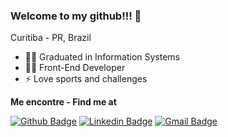 ### Welcome to my github!!! 👋
Curitiba - PR, Brazil
<br>

- 👨‍🎓 Graduated in Information Systems
- 👨‍💻 Front-End Developer
- ⚡ Love sports and challenges


**Me encontre - Find me at**
<br>

[![Github Badge](https://img.shields.io/badge/-Github-000?style=for-the-badge&logo=Github&logoColor=white&link=https://github.com/GiovanePolese)](https://github.com/GiovanePolese)
[![Linkedin Badge](https://img.shields.io/badge/-LinkedIn-blue?style=for-the-badge&logo=Linkedin&logoColor=white&link=https://www.linkedin.com/in/giovane-polese/)](https://www.linkedin.com/in/giovane-polese/)
[![Gmail Badge](https://img.shields.io/badge/-Gmail-c14438?style=for-the-badge&logo=Gmail&logoColor=white&link=mailto:giovanemoraispolese@gmail.com)](mailto:giovanemoraispolese@gmail.com)

